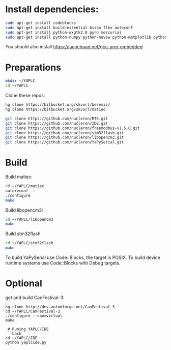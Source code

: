  # Install dependencies:
```bash
sudo apt-get install codeblocks
sudo apt-get install build-essential bison flex autoconf
sudo apt-get install python-wxgtk2.8 pyro mercurial
sudo apt-get install python-numpy python-nevow python-matplotlib python-lxml
```
You should also install
https://launchpad.net/gcc-arm-embedded

 # Preparations
```bash
mkdir ~/YAPLC
cd ~/YAPLC
```
Clone these repos:

```bash
hg clone https://bitbucket.org/skvorl/beremiz/
hg clone https://bitbucket.org/skvorl/matiec

git clone https://github.com/nucleron/RTE.git
git clone https://github.com/nucleron/IDE.git
git clone https://github.com/nucleron/freemodbus-v1.5.0.git
git clone https://github.com/nucleron/stm32flash.git
git clone https://github.com/nucleron/libopencm3.git
git clone https://github.com/nucleron/YaPySerial.git
```

 # Build

Build matiec:
```bash
cd ~/YAPLC/matiec
autoreconf -i
./configure
make
```

Build libopencm3:

```bash
cd ~/YAPLC/libopencm3
make
```

Build stm32flash

```bash
cd ~/YAPLC/stm32flash
make
```

To build YaPySerial use Code::Blocks, the target is POSIX.
To build device runtime systems use Code::Blocks with Debug targets.

 # Optional
 get and build CanFestival-3:
 
```
hg clone http://dev.automforge.net/CanFestival-3
cd ~/YAPLC/CanFestival-3
./configure --can=virtual
make

 # Runing YAPLC/IDE
```bash
cd ~/YAPLC/IDE
python yaplcide.py
```
